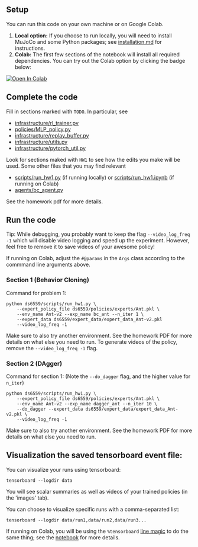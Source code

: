 ## Setup

You can run this code on your own machine or on Google Colab. 

1. **Local option:** If you choose to run locally, you will need to install MuJoCo and some Python packages; see [installation.md](installation.md) for instructions.
2. **Colab:** The first few sections of the notebook will install all required dependencies. You can try out the Colab option by clicking the badge below:

[![Open In Colab](https://colab.research.google.com/assets/colab-badge.svg)](https://colab.research.google.com/github/berkeleydeeprlcourse/homework_fall2021/blob/master/hw1/ds6559/scripts/run_hw1.ipynb)

## Complete the code

Fill in sections marked with `TODO`. In particular, see
 - [infrastructure/rl_trainer.py](ds6559/infrastructure/rl_trainer.py)
 - [policies/MLP_policy.py](ds6559/policies/MLP_policy.py)
 - [infrastructure/replay_buffer.py](ds6559/infrastructure/replay_buffer.py)
 - [infrastructure/utils.py](ds6559/infrastructure/utils.py)
 - [infrastructure/pytorch_util.py](ds6559/infrastructure/pytorch_util.py)

Look for sections maked with `HW1` to see how the edits you make will be used.
Some other files that you may find relevant
 - [scripts/run_hw1.py](ds6559/scripts/run_hw1.py) (if running locally) or [scripts/run_hw1.ipynb](ds6559/scripts/run_hw1.ipynb) (if running on Colab)
 - [agents/bc_agent.py](ds6559/agents/bc_agent.py)

See the homework pdf for more details.

## Run the code

Tip: While debugging, you probably want to keep the flag `--video_log_freq -1` which will disable video logging and speed up the experiment. However, feel free to remove it to save videos of your awesome policy!

If running on Colab, adjust the `#@params` in the `Args` class according to the commmand line arguments above.

### Section 1 (Behavior Cloning)
Command for problem 1:

```
python ds6559/scripts/run_hw1.py \
	--expert_policy_file ds6559/policies/experts/Ant.pkl \
	--env_name Ant-v2 --exp_name bc_ant --n_iter 1 \
	--expert_data ds6559/expert_data/expert_data_Ant-v2.pkl
	--video_log_freq -1
```

Make sure to also try another environment.
See the homework PDF for more details on what else you need to run.
To generate videos of the policy, remove the `--video_log_freq -1` flag.

### Section 2 (DAgger)
Command for section 1:
(Note the `--do_dagger` flag, and the higher value for `n_iter`)

```
python ds6559/scripts/run_hw1.py \
    --expert_policy_file ds6559/policies/experts/Ant.pkl \
    --env_name Ant-v2 --exp_name dagger_ant --n_iter 10 \
    --do_dagger --expert_data ds6559/expert_data/expert_data_Ant-v2.pkl \
	--video_log_freq -1
```

Make sure to also try another environment.
See the homework PDF for more details on what else you need to run.

## Visualization the saved tensorboard event file:

You can visualize your runs using tensorboard:
```
tensorboard --logdir data
```

You will see scalar summaries as well as videos of your trained policies (in the 'images' tab).

You can choose to visualize specific runs with a comma-separated list:
```
tensorboard --logdir data/run1,data/run2,data/run3...
```

If running on Colab, you will be using the `%tensorboard` [line magic](https://ipython.readthedocs.io/en/stable/interactive/magics.html) to do the same thing; see the [notebook](ds6559/scripts/run_hw1.ipynb) for more details.

